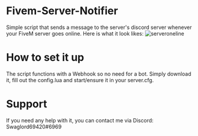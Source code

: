 # Fivem-Server-Notifier
Simple script that sends a message to the server's discord server whenever your FiveM server goes online. Here is what it look likes:
![serveroneline](https://user-images.githubusercontent.com/82315449/160415295-6316faad-70b6-4747-94e7-873f1b54f782.png)
# How to set it up
The script functions with a Webhook so no need for a bot.
Simply download it, fill out the config.lua and start/ensure it in your server.cfg.
# Support
If you need any help with it, you can contact me via Discord: Swaglord69420#6969

